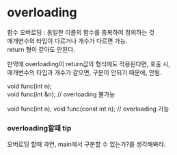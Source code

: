 # overloading

함수 오버로딩 : 동일한 이름의 함수를 중복하여 정의하는 것  
매개변수의 타입이 다르거나 개수가 다르면 가능.  
return 형이 같아도 안된다.  

만약에 overloading이 return값의 형식에도 적용된다면, 호출 시,   
매개변수의 타입과 개수가 같으면, 구분이 안되기 때문에, 안됨.  

void func(int n);  
void func(int &n);  // overloading 불가능

void func(int n);
void func(const int n); // overloading 가능

### overloading할때 tip

오버로딩 할때 과연, main에서 구분할 수 있는가?를 생각해봐라.  
